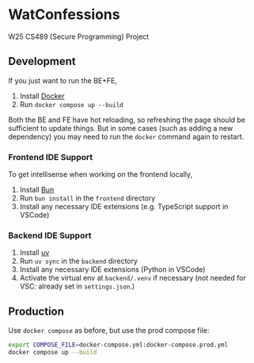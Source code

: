 # WatConfessions

W25 CS489 (Secure Programming) Project

## Development

If you just want to run the BE+FE,

1. Install [Docker](https://www.docker.com)
2. Run `docker compose up --build`

Both the BE and FE have hot reloading, so refreshing the page should be sufficient to update things. But in some cases (such as adding a new dependency) you may need to run the `docker` command again to restart.

### Frontend IDE Support

To get intellisense when working on the frontend locally,

1. Install [Bun](https://bun.sh)
2. Run `bun install` in the `frontend` directory
3. Install any necessary IDE extensions (e.g. TypeScript support in VSCode)

### Backend IDE Support

1. Install [uv](https://docs.astral.sh/uv/getting-started/installation/)
2. Run `uv sync` in the `backend` directory
3. Install any necessary IDE extensions (Python in VSCode)
4. Activate the virtual env at `backend/.venv` if necessary (not needed for VSC: already set in `settings.json`.)

## Production

Use `docker compose` as before, but use the prod compose file:

```bash
export COMPOSE_FILE=docker-compose.yml:docker-compose.prod.yml
docker compose up --build
```

